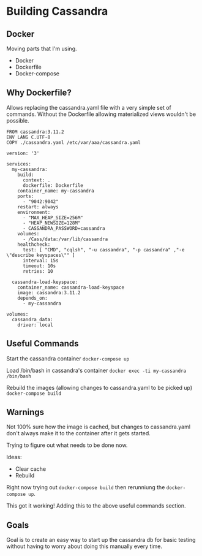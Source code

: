 # Building Cassandra

## Docker

Moving parts that I'm using.

* Docker
* Dockerfile
* Docker-compose

## Why Dockerfile?

Allows replacing the cassandra.yaml file with a very simple set of commands. Without the Dockerfile allowing materialized views wouldn't be possible.

```docker
FROM cassandra:3.11.2
ENV LANG C.UTF-8
COPY ./cassandra.yaml /etc/var/aaa/cassandra.yaml
```

```docker-compose
version: '3'

services:
  my-cassandra:
    build:
      context: .
      dockerfile: Dockerfile
    container_name: my-cassandra
    ports:
      - "9042:9042"
    restart: always
    environment:
      - "MAX_HEAP_SIZE=256M"
      - "HEAP_NEWSIZE=128M"
      - CASSANDRA_PASSWORD=cassandra
    volumes:
      - /Cass/data:/var/lib/cassandra
    healthcheck:
      test: [ "CMD", "cqlsh", "-u cassandra", "-p cassandra" ,"-e \"describe keyspaces\"" ]
      interval: 15s
      timeout: 10s
      retries: 10

  cassandra-load-keyspace:
    container_name: cassandra-load-keyspace
    image: cassandra:3.11.2
    depends_on:
      - my-cassandra

volumes:
  cassandra_data:
    driver: local
```

## Useful Commands

Start the cassandra container
`docker-compose up`

Load /bin/bash in cassandra's container
`docker exec -ti my-cassandra /bin/bash`

Rebuild the images (allowing changes to cassandra.yaml to be picked up)
`docker-compose build`

## Warnings

Not 100% sure how the image is cached, but changes to cassandra.yaml don't always make it to the container after it gets started.

Trying to figure out what needs to be done now.

Ideas:
* Clear cache
* Rebuild

Right now trying out `docker-compose build` then rerunniung the `docker-compose up`.

This got it working! Adding this to the above useful commands section.

## Goals

Goal is to create an easy way to start up the cassandra db for basic testing without having to worry about doing this manually every time.
